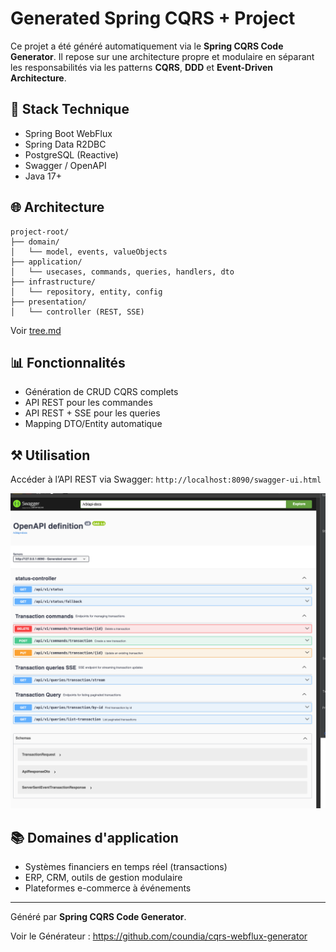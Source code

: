 # Generated Spring CQRS +  Project

Ce projet a été généré automatiquement via le **Spring  CQRS Code Generator**. Il repose sur une architecture propre et modulaire en séparant les responsabilités via les patterns **CQRS**, **DDD** et **Event-Driven Architecture**.

## 🔧 Stack Technique

- Spring Boot WebFlux
- Spring Data R2DBC
- PostgreSQL (Reactive)
- Swagger / OpenAPI
- Java 17+

## 🌐 Architecture

```
project-root/
├── domain/
│   └── model, events, valueObjects
├── application/
│   └── usecases, commands, queries, handlers, dto
├── infrastructure/
│   └── repository, entity, config
├── presentation/
│   └── controller (REST, SSE)
```

Voir [tree.md](docs/tree.md)

## 📊 Fonctionnalités

- Génération de CRUD CQRS complets
- API REST pour les commandes
- API REST + SSE pour les queries
- Mapping DTO/Entity automatique

## ⚒️ Utilisation

Accéder à l’API REST via Swagger: `http://localhost:8090/swagger-ui.html`
 
![api_v1.png](docs/api_v1.png)

## 📚 Domaines d'application

- Systèmes financiers en temps réel (transactions)
- ERP, CRM, outils de gestion modulaire
- Plateformes e-commerce à événements

---

Généré par **Spring CQRS Code Generator**.

Voir le Générateur : https://github.com/coundia/cqrs-webflux-generator
 
